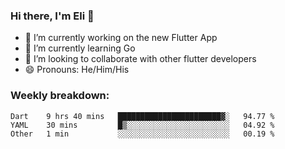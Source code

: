 ### Hi there, I'm Eli 👋
- 🔭 I’m currently working on the new Flutter App
- 🌱 I’m currently learning Go
- 🦄 I’m looking to collaborate with other flutter developers
- 😄 Pronouns: He/Him/His

### Weekly breakdown:
<!--START_SECTION:waka-->
```text
Dart    9 hrs 40 mins   ███████████████████████▓░   94.77 % 
YAML    30 mins         █▒░░░░░░░░░░░░░░░░░░░░░░░   04.92 % 
Other   1 min           ░░░░░░░░░░░░░░░░░░░░░░░░░   00.19 % 
```
<!--END_SECTION:waka-->
